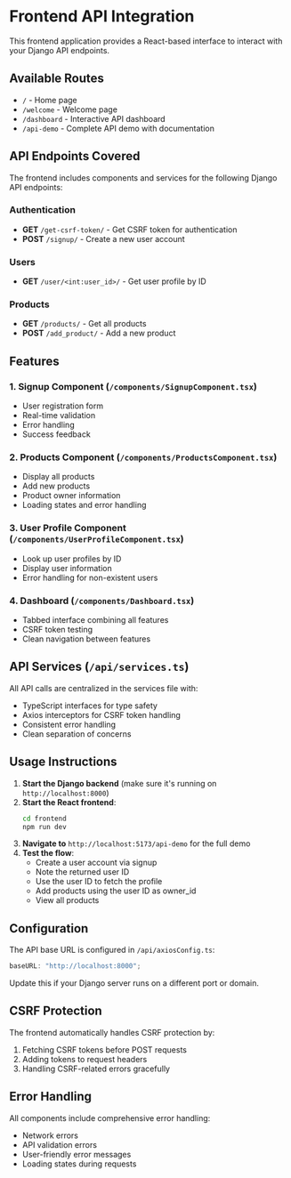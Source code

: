 # Frontend API Integration

This frontend application provides a React-based interface to interact with your Django API endpoints.

## Available Routes

- `/` - Home page
- `/welcome` - Welcome page
- `/dashboard` - Interactive API dashboard
- `/api-demo` - Complete API demo with documentation

## API Endpoints Covered

The frontend includes components and services for the following Django API endpoints:

### Authentication

- **GET** `/get-csrf-token/` - Get CSRF token for authentication
- **POST** `/signup/` - Create a new user account

### Users

- **GET** `/user/<int:user_id>/` - Get user profile by ID

### Products

- **GET** `/products/` - Get all products
- **POST** `/add_product/` - Add a new product

## Features

### 1. Signup Component (`/components/SignupComponent.tsx`)

- User registration form
- Real-time validation
- Error handling
- Success feedback

### 2. Products Component (`/components/ProductsComponent.tsx`)

- Display all products
- Add new products
- Product owner information
- Loading states and error handling

### 3. User Profile Component (`/components/UserProfileComponent.tsx`)

- Look up user profiles by ID
- Display user information
- Error handling for non-existent users

### 4. Dashboard (`/components/Dashboard.tsx`)

- Tabbed interface combining all features
- CSRF token testing
- Clean navigation between features

## API Services (`/api/services.ts`)

All API calls are centralized in the services file with:

- TypeScript interfaces for type safety
- Axios interceptors for CSRF token handling
- Consistent error handling
- Clean separation of concerns

## Usage Instructions

1. **Start the Django backend** (make sure it's running on `http://localhost:8000`)
2. **Start the React frontend**:
   ```bash
   cd frontend
   npm run dev
   ```
3. **Navigate to** `http://localhost:5173/api-demo` for the full demo
4. **Test the flow**:
   - Create a user account via signup
   - Note the returned user ID
   - Use the user ID to fetch the profile
   - Add products using the user ID as owner_id
   - View all products

## Configuration

The API base URL is configured in `/api/axiosConfig.ts`:

```typescript
baseURL: "http://localhost:8000";
```

Update this if your Django server runs on a different port or domain.

## CSRF Protection

The frontend automatically handles CSRF protection by:

1. Fetching CSRF tokens before POST requests
2. Adding tokens to request headers
3. Handling CSRF-related errors gracefully

## Error Handling

All components include comprehensive error handling:

- Network errors
- API validation errors
- User-friendly error messages
- Loading states during requests
